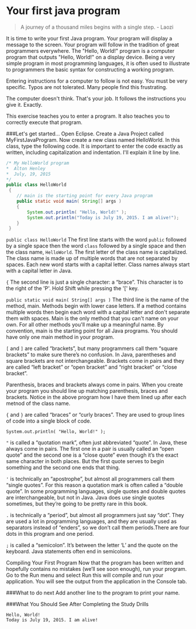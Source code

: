 <!--djw: done-->
# Your first java program

<blockquote>
A journey of a thousand miles begins with a single step.
   - Laozi
</blockquote>

It is time to write your first Java program. Your program will display a message to the screen. Your program will follow in the tradition of great programmers everywhere. The "Hello, World!" program is a computer program that outputs "Hello, World!" on a display device. Being a very simple program in most programming languages, it is often used to illustrate to programmers the basic syntax for constructing a working program.

Entering instructions for a computer to follow is not easy. You must be very specific. Typos are not tolerated. Many people find this frustrating.

The computer doesn't think. That's your job. It follows the instructions you give it. Exactly.

This exercise teaches you to enter a program. It also teaches you to correctly execute that program. 

###Let's get started...
Open Eclipse. Create a Java Project called MyFirstJavaProgram. Now create a new class named HelloWorld. In this class, type the following code. It is important to enter the code exactly as written, including capitalization and indentation. I'll explain it line by line.

```java
/* My HelloWorld program
*  Alton Henley
*  July, 19, 2015
*/
public class HelloWorld
 {
    // main is the starting point for every Java program
    public static void main( String[] args )
    {
        System.out.println( "Hello, World!" );
        System.out.println("Today is July 19, 2015. I am alive!");
    }
 }
```
 
```public class HelloWorld```
The first line starts with the word ```public``` followed by a single space then the word ```class``` followed by a single space and then the class name, ```HelloWorld```. The first letter of the class name is capitalized. The class name is made up of multiple words that are not separated by spaces. Each new word starts with a capital letter. Class names always start with a capital letter in Java.

```{``` The second line is just a single character: a “brace”. This character is to the right of the 'P'. Hold Shift while pressing the '[' key.


```public static void main( String[] args )```
The third line is the name of the method, main. Methods begin with lower case letters. If a method contains multiple words then begin each word with a capital letter and don't separate them with spaces. Main is the only method that you can't name on your own. For all other methods you'll make up a meaningful name. By convention, main is the starting point for all Java programs. You should have only one main method in your program. 

```[``` and ```]``` are called “brackets”, but many programmers call them “square brackets” to make sure there’s no confusion. In Java, parentheses and square brackets are not interchangeable. Brackets come in pairs and they are called “left bracket” or “open bracket” and “right bracket” or “close bracket”.

Parenthesis, braces and brackets always come in pairs. When you create your program you should line up matching parenthesis, braces and brackets. Notice in the above program how I have them lined up after each metnod of the class name.


```{``` and ```}``` are called “braces” or “curly braces”. They are used to group lines of code into a single block of code. 


```System.out.println( "Hello, World!" );```

```"``` is called a “quotation mark”, often just abbreviated “quote”. In Java, these always come in pairs. The first one in a pair is usually called an “open quote” and the second one is a “close quote” even though it’s the exact same character in both places. But the first quote serves to begin something and the second one ends that thing.

```'``` is technically an “apostrophe”, but almost all programmers call them “single quotes”. For this reason a quotation mark is often called a “double quote”. In some programming languages, single quotes and double quotes are interchangeable, but not in Java. Java does use single quotes sometimes, but they’re going to be pretty rare in this book.

```.``` is technically a “period”, but almost all programmers just say “dot”. They are used a lot in programming languages, and they are usually used as separators instead of “enders”, so we don’t call them periods.There are four dots in this program and one period.

```;``` is called a “semicolon”. It’s between the letter ‘L’ and the quote on the keyboard. Java statements often end in semicolons.


Compiling Your First Program
Now that the program has been written and hopefully contains no mistakes (we’ll see soon enough), run your program. Go to the Run menu and select Run this will compile and run your application. You will see the output from the application in the Console tab.


###What to do next
Add another line to the program to print your name.

###What You Should See After Completing the Study Drills

```
Hello, World!
Today is July 19, 2015. I am alive!
```